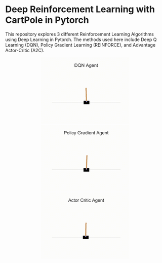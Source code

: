 # Deep Reinforcement Learning with CartPole in Pytorch
This repository explores 3 different Reinforcement Learning Algorithms using Deep Learning in Pytorch. The methods used here include Deep Q Learning (DQN), Policy Gradient Learning (REINFORCE), and Advantage Actor-Critic (A2C). 

<p align="center">
  <img src="saved_dqn_cartpole/movie.gif" width="280">
  <img src="saved_reinforce_cartpole/movie.gif" width="280">
  <img src="saved_a2c_cartpole/movie.gif" width="280">
</p>
